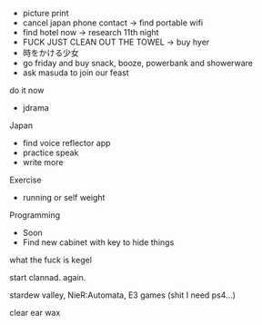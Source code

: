 - picture print
- cancel japan phone contact -> find portable wifi
- find hotel now -> research 11th night
- FUCK JUST CLEAN OUT THE TOWEL -> buy hyer
- 時をかける少女
- go friday and buy snack, booze, powerbank and showerware
- ask masuda to join our feast

do it now
- jdrama

Japan
- find voice reflector app
- practice speak
- write more

Exercise
- running or self weight

Programming
- Soon
- Find new cabinet with key to hide things

what the fuck is kegel

start clannad. again.

stardew valley, 
NieR:Automata,
E3 games (shit I need ps4...)

clear ear wax
